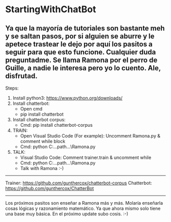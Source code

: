 # StartingWithChatBot
Ya que la mayoría de tutoriales son bastante meh y se saltan pasos, por si alguien se aburre y le apetece trastear le dejo por aquí los pasitos a seguir para que esto funcione. Cualquier duda preguntadme. Se llama Ramona por el perro de Guille, a nadie le interesa pero yo lo cuento. Ale, disfrutad. 
----------------------------------

Steps: 
  1) Install python3: https://www.python.org/downloads/ 
  2) Install chatterbot: 
      - Open cmd
      - pip install chatterbot
  3) Install chatterbot corpus: 
      - Cmd: pip install chatterbot-corpus
  4) TRAIN:  
      - Open Visual Studio Code (For example): Uncomment Ramona.py & comment while block 
      - Cmd: python C:\...path...\Ramona.py
  5) TALK: 
      - Visual Studio Code: Comment trainer.train & uncomment while
      - Cmd: python C:\...path...\Ramona.py
      - Talk with Ramona :-) 
      
----------------------------------

  Trainer: https://github.com/gunthercox/chatterbot-corpus
  Chatterbot: https://github.com/gunthercox/ChatterBot
  
----------------------------------  

Los próximos pasitos son enseñar a Ramona más y más. Molaría enseñarla cosas lógicas y razonamiento matemático. Ya que ahora mismo solo tiene una base muy básica. En el próximo update subo cosis. :-) 
